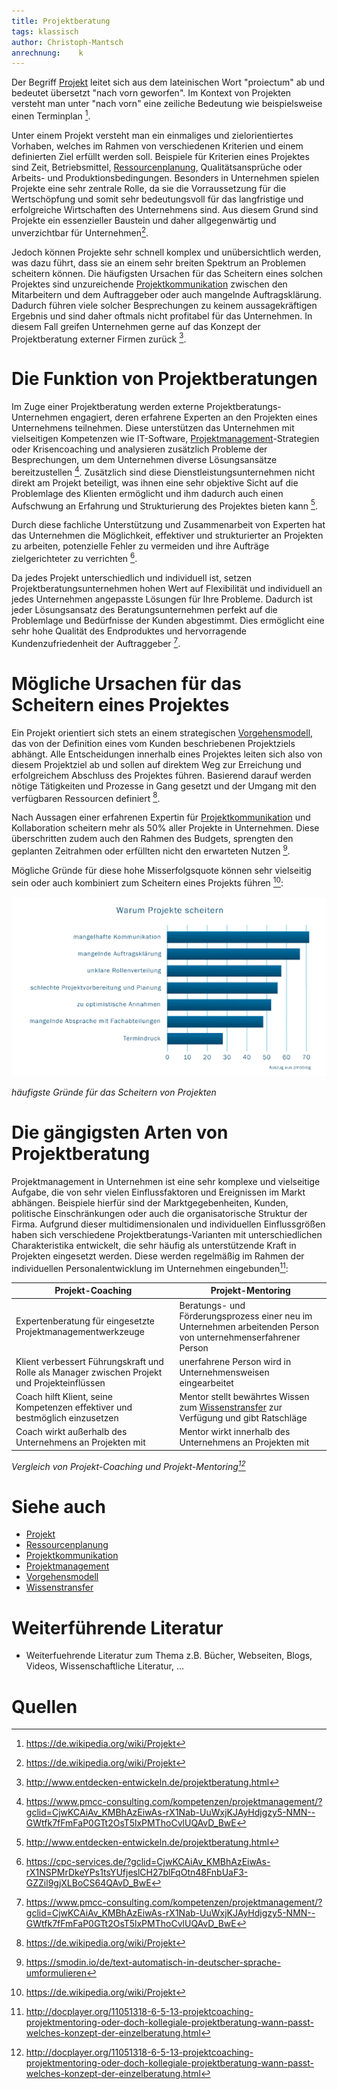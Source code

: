```yaml
---
title: Projektberatung
tags: klassisch
author: Christoph-Mantsch
anrechnung:    k 
---
```

Der Begriff [Projekt](Projekt.md) leitet sich aus dem lateinischen Wort "proiectum" ab und bedeutet übersetzt "nach vorn geworfen". Im Kontext von Projekten versteht man unter "nach vorn" eine zeiliche Bedeutung wie beispielsweise einen Terminplan [^1].

Unter einem Projekt versteht man ein einmaliges und zielorientiertes Vorhaben, welches im Rahmen von verschiedenen Kriterien und einem definierten Ziel erfüllt werden soll. Beispiele für Kriterien eines Projektes sind Zeit, Betriebsmittel, [Ressourcenplanung](Ressourcenplanung.md), Qualitätsansprüche oder Arbeits- und Produktionsbedingungen. 
Besonders in Unternehmen spielen Projekte eine sehr zentrale Rolle, da sie die Vorraussetzung für die Wertschöpfung und somit sehr bedeutungsvoll für das langfristige und erfolgreiche Wirtschaften des Unternehmens sind. Aus diesem Grund sind Projekte ein essenzieller Baustein und daher allgegenwärtig und unverzichtbar für Unternehmen[^1].
 
Jedoch können Projekte sehr schnell komplex und unübersichtlich werden, was dazu führt, dass sie an einem sehr breiten Spektrum an Problemen scheitern können. Die häufigsten Ursachen für das Scheitern eines solchen Projektes sind unzureichende [Projektkommunikation](Projektkommunikation.md) zwischen den Mitarbeitern und dem Auftraggeber oder auch mangelnde Auftragsklärung. Dadurch führen viele solcher Besprechungen zu keinem aussagekräftigen Ergebnis und sind daher oftmals nicht profitabel für das Unternehmen. In diesem Fall greifen Unternehmen gerne auf das Konzept der Projektberatung externer Firmen zurück [^2].


# Die Funktion von Projektberatungen

Im Zuge einer Projektberatung werden externe Projektberatungs-Unternehmen engagiert, deren erfahrene Experten an den Projekten eines Unternehmens teilnehmen. Diese unterstützen das Unternehmen mit vielseitigen Kompetenzen wie IT-Software, [Projektmanagement](Projektmanagement.md)-Strategien oder Krisencoaching und analysieren zusätzlich Probleme der Besprechungen, um dem Unternehmen diverse Lösungsansätze bereitzustellen [^4].
Zusätzlich sind diese Dienstleistungsunternehmen nicht direkt am Projekt beteiligt, was ihnen eine sehr objektive Sicht auf die Problemlage des Klienten ermöglicht und ihm dadurch auch einen Aufschwung an Erfahrung und Strukturierung des Projektes bieten kann [^2].

Durch diese fachliche Unterstützung und Zusammenarbeit von Experten hat das Unternehmen die Möglichkeit, effektiver und strukturierter an Projekten zu arbeiten, potenzielle Fehler zu vermeiden und ihre Aufträge zielgerichteter zu verrichten [^3].

Da jedes Projekt unterschiedlich und individuell ist, setzen Projektberatungsunternehmen hohen Wert auf Flexibilität und individuell an jedes Unternehmen angepasste Lösungen für Ihre Probleme. Dadurch ist jeder Lösungsansatz des Beratungsunternehmen perfekt auf die Problemlage und Bedürfnisse der Kunden abgestimmt. Dies ermöglicht eine sehr hohe Qualität des Endproduktes und hervorragende Kundenzufriedenheit der Auftraggeber [^4].


# Mögliche Ursachen für das Scheitern eines Projektes

Ein Projekt orientiert sich stets an einem strategischen [Vorgehensmodell](Vorgehensmodelle.md), das von der Definition eines vom Kunden beschriebenen Projektziels abhängt. Alle Entscheidungen innerhalb eines Projektes leiten sich also von diesem Projektziel ab und sollen auf direktem Weg zur Erreichung und erfolgreichem Abschluss des Projektes führen. 
Basierend darauf werden nötige Tätigkeiten und Prozesse in Gang gesetzt und der Umgang mit den verfügbaren Ressourcen definiert [^1].

Nach Aussagen einer erfahrenen Expertin für [Projektkommunikation](Projektkommunikation.md) und Kollaboration scheitern mehr als 50% aller Projekte in Unternehmen. Diese überschritten zudem auch den Rahmen des Budgets, sprengten den geplanten Zeitrahmen oder erfüllten nicht den erwarteten Nutzen [^5]. 

Mögliche Gründe für diese hohe Misserfolgsquote können sehr vielseitig sein oder auch kombiniert zum Scheitern eines Projekts führen [^1]:



![Beispielabbildung](Projektberatung/Projektscheitern2.PNG)
   
   *häufigste Gründe für das Scheitern von Projekten*

# Die gängigsten Arten von Projektberatung

Projektmanagement in Unternehmen ist eine sehr komplexe und vielseitige Aufgabe, die von sehr vielen Einflussfaktoren und Ereignissen im Markt abhängen. Beispiele hierfür sind der Marktgegebenheiten, Kunden, politische Einschränkungen oder auch die organisatorische Struktur der Firma. Aufgrund dieser multidimensionalen und individuellen Einflussgrößen haben sich verschiedene Projektberatungs-Varianten mit unterschiedlichen Charakteristika entwickelt, die sehr häufig als unterstützende Kraft in Projekten eingesetzt werden. Diese werden regelmäßig im Rahmen der individuellen Personalentwicklung im Unternehmen eingebunden[^6]:


|  Projekt-Coaching  |  Projekt-Mentoring  | 
|  ----------------  |  -----------------  |  
|  Expertenberatung für eingesetzte Projektmanagementwerkzeuge | Beratungs- und Förderungsprozess einer neu im Unternehmen arbeitenden Person von unternehmenserfahrener Person   
|  Klient verbessert Führungskraft und Rolle als Manager zwischen Projekt und Projekteinflüssen  |  unerfahrene Person wird in Unternehmensweisen eingearbeitet  |
|  Coach hilft Klient, seine Kompetenzen effektiver und bestmöglich einzusetzen  |  Mentor stellt bewährtes Wissen zum [Wissenstransfer](Wissenstransfer.md) zur Verfügung und gibt Ratschläge      |        
|  Coach wirkt außerhalb des Unternehmens an Projekten mit  | Mentor wirkt innerhalb des Unternehmens an Projekten mit |    

*Vergleich von Projekt-Coaching und Projekt-Mentoring[^6]*


# Siehe auch

* [Projekt](Projekt.)
* [Ressourcenplanung](Ressourcenplanung.md)
* [Projektkommunikation](Projektkommunikation.md)
* [Projektmanagement](Projektmanagement.md)
* [Vorgehensmodell](Vorgehensmodelle.md)
* [Wissenstransfer](Wissenstransfer.md)


# Weiterführende Literatur

* Weiterfuehrende Literatur zum Thema z.B. Bücher, Webseiten, Blogs, Videos, Wissenschaftliche Literatur, ...

# Quellen

[^1]: https://de.wikipedia.org/wiki/Projekt
[^2]: http://www.entdecken-entwickeln.de/projektberatung.html
[^3]: https://cpc-services.de/?gclid=CjwKCAiAv_KMBhAzEiwAs-rX1NSPMrDkeYPs1tsYUfjeslCH27blFqOtn48FnbUaF3-GZZil9gjXLBoCS64QAvD_BwE
[^4]: https://www.pmcc-consulting.com/kompetenzen/projektmanagement/?gclid=CjwKCAiAv_KMBhAzEiwAs-rX1Nab-UuWxjKJAyHdjgzy5-NMN--GWtfk7fFmFaP0GTt2OsT5lxPMThoCvlUQAvD_BwE
[^5]: https://smodin.io/de/text-automatisch-in-deutscher-sprache-umformulieren
[^6]: http://docplayer.org/11051318-6-5-13-projektcoaching-projektmentoring-oder-doch-kollegiale-projektberatung-wann-passt-welches-konzept-der-einzelberatung.html

